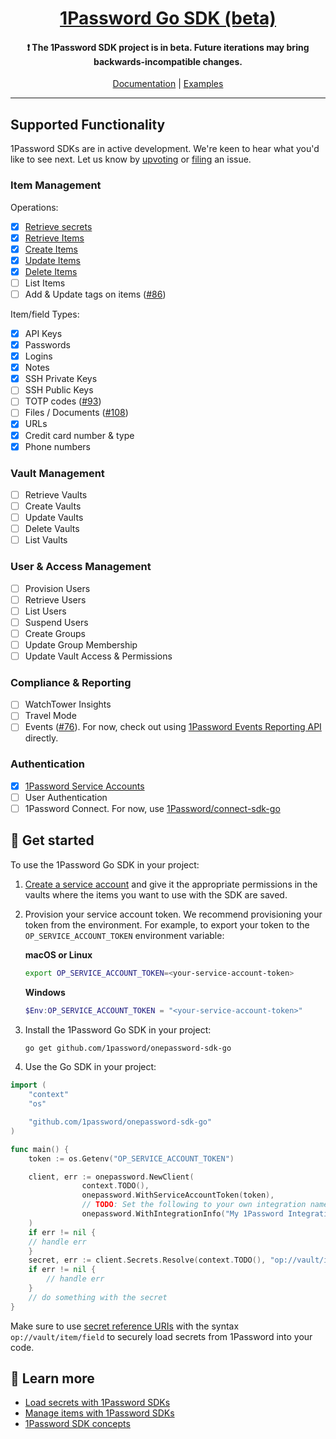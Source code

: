 <p align="center">
  <a href="https://1password.com">
      <h1 align="center">1Password Go SDK (beta)</h1>
  </a>
</p>

<p align="center">
 <h4 align="center"> ❗ The 1Password SDK project is in beta. Future iterations may bring backwards-incompatible changes.</h4>
</p>

<p align="center">
  <a href="https://developer.1password.com/docs/sdks/">Documentation</a> | <a href="https://github.com/1Password/onepassword-sdk-go/tree/main/example">Examples</a>
<br/>

---

## Supported Functionality

1Password SDKs are in active development. We're keen to hear what you'd like to see next. Let us know by [upvoting](https://github.com/1Password/onepassword-sdk-go/issues) or [filing](https://github.com/1Password/onepassword-sdk-go/issues/new/choose) an issue.

### Item Management
Operations:
- [x] [Retrieve secrets](https://developer.1password.com/docs/sdks/load-secrets)
- [x] [Retrieve Items](https://developer.1password.com/docs/sdks/manage-items#get-an-item)
- [x] [Create Items](https://developer.1password.com/docs/sdks/manage-items#create-an-item)
- [x] [Update Items](https://developer.1password.com/docs/sdks/manage-items#edit-an-item)
- [x] [Delete Items](https://developer.1password.com/docs/sdks/manage-items#delete-an-item)
- [ ] List Items
- [ ] Add & Update tags on items ([#86](https://github.com/1Password/onepassword-sdk-go/issues/86))

Item/field Types:
- [x] API Keys
- [x] Passwords
- [x] Logins
- [x] Notes
- [x] SSH Private Keys
- [ ] SSH Public Keys
- [ ] TOTP codes ([#93](https://github.com/1Password/onepassword-sdk-go/issues/93))
- [ ] Files / Documents ([#108](https://github.com/1Password/onepassword-sdk-go/issues/108))
- [x] URLs
- [x] Credit card number & type
- [x] Phone numbers

### Vault Management
- [ ] Retrieve Vaults
- [ ] Create Vaults
- [ ] Update Vaults
- [ ] Delete Vaults
- [ ] List Vaults

### User & Access Management
- [ ] Provision Users
- [ ] Retrieve Users
- [ ] List Users
- [ ] Suspend Users
- [ ] Create Groups
- [ ] Update Group Membership
- [ ] Update Vault Access & Permissions

### Compliance & Reporting
- [ ] WatchTower Insights
- [ ] Travel Mode
- [ ] Events ([#76](https://github.com/1Password/onepassword-sdk-go/issues/76)). For now, check out using [1Password Events Reporting API](https://developer.1password.com/docs/events-api/) directly.

### Authentication

- [x] [1Password Service Accounts](https://developer.1password.com/docs/service-accounts/get-started/)
- [ ] User Authentication
- [ ] 1Password Connect. For now, use [1Password/connect-sdk-go](https://github.com/1Password/connect-sdk-go)

## 🚀 Get started

To use the 1Password Go SDK in your project:

1. [Create a service account](https://my.1password.com/developer-tools/infrastructure-secrets/serviceaccount/) and give it the appropriate permissions in the vaults where the items you want to use with the SDK are saved.
2. Provision your service account token. We recommend provisioning your token from the environment. For example, to export your token to the `OP_SERVICE_ACCOUNT_TOKEN` environment variable:

   **macOS or Linux**

   ```bash
   export OP_SERVICE_ACCOUNT_TOKEN=<your-service-account-token>
   ```

   **Windows**

   ```powershell
   $Env:OP_SERVICE_ACCOUNT_TOKEN = "<your-service-account-token>"
   ```

3. Install the 1Password Go SDK in your project:

   ```bash
   go get github.com/1password/onepassword-sdk-go
   ```

4. Use the Go SDK in your project:

```go
import (
    "context"
    "os"

    "github.com/1password/onepassword-sdk-go"
)

func main() {
    token := os.Getenv("OP_SERVICE_ACCOUNT_TOKEN")

    client, err := onepassword.NewClient(
                context.TODO(),
                onepassword.WithServiceAccountToken(token),
                // TODO: Set the following to your own integration name and version.
                onepassword.WithIntegrationInfo("My 1Password Integration", "v1.0.0"),
    )
    if err != nil {
	// handle err
    }
    secret, err := client.Secrets.Resolve(context.TODO(), "op://vault/item/field")
    if err != nil {
        // handle err
    }
    // do something with the secret
}
```

Make sure to use [secret reference URIs](https://developer.1password.com/docs/cli/secrets-reference-syntax/) with the syntax `op://vault/item/field` to securely load secrets from 1Password into your code.

## 📖 Learn more

- [Load secrets with 1Password SDKs](https://developer.1password.com/docs/sdks/load-secrets)
- [Manage items with 1Password SDKs](https://developer.1password.com/docs/sdks/manage-items)
- [1Password SDK concepts](https://developer.1password.com/docs/sdks/concepts)
